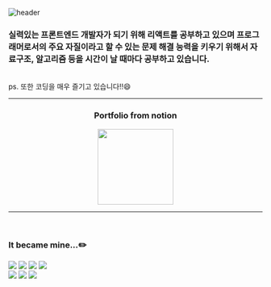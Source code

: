 ![header](https://capsule-render.vercel.app/api?type=waving&color=3178C6&height=150&section=header&text=Don't%20Repeat%20Yourself&fontSize=65&animation=fadeIn&fontColor=f2e9e4)
### 실력있는 프론트엔드 개발자가 되기 위해 리액트를 공부하고 있으며 프로그래머로서의 주요 자질이라고 할 수 있는 문제 해결 능력을 키우기 위해서 자료구조, 알고리즘 등을 시간이 날 때마다 공부하고 있습니다.
<br>
ps. 또한 코딩을 매우 즐기고 있습니다!!😄
<div align="center">
  

 ---
  ### Portfolio from notion
<a href="https://turquoise-rule-990.notion.site/4e30bea67c79499d878cade1a5044a3f">
  <img style="width:150px;" src="https://img.shields.io/badge/notion-1cca97?style=flat-square&logo=Vimeo&logoColor=white"/>
</a>
 
 <br>
 
</div>
  
 ---
 
 <br>

<div align="left">
 
  ### It became mine...✏️
  <img src="https://img.shields.io/badge/HTML-d00000?style=flat-square&logo=HTML5&logoColor=white"/>
  <img src="https://img.shields.io/badge/CSS-1a759f?style=flat-square&logo=CSS3&logoColor=white"/>
  <img src="https://img.shields.io/badge/JavaScript-ffb13b?style=flat-square&logo=javascript&logoColor=white"/>
  <img src="https://img.shields.io/badge/TypeScript-3178C6?style=flat-square&logo=Typescript&logoColor=white"/>

  <br>
  <img src="https://img.shields.io/badge/React-61DAFB?style=flat-square&logo=React&logoColor=white"/>
  <img src="https://img.shields.io/badge/Tailwind CSS-06B6D4?style=flat-square&logo=Tailwind CSS&logoColor=white"/>
  <img src="https://img.shields.io/badge/Redux-764ABC?style=flat-square&logo=Redux&logoColor=white"/>

  <br>
</div>
